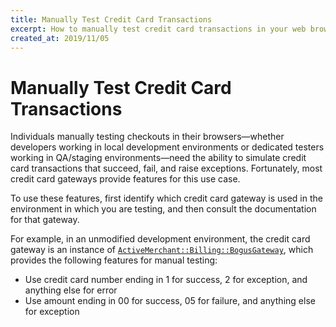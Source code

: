 ```yaml
---
title: Manually Test Credit Card Transactions
excerpt: How to manually test credit card transactions in your web browser, either in a local development environment or a QA/staging environment
created_at: 2019/11/05
---
```


Manually Test Credit Card Transactions
======================================================================

Individuals manually testing checkouts in their browsers—whether developers working in local development environments or dedicated testers working in QA/staging environments—need the ability to simulate credit card transactions that succeed, fail, and raise exceptions.
Fortunately, most credit card gateways provide features for this use case.

To use these features, first identify which credit card gateway is used in the environment in which you are testing, and then consult the documentation for that gateway.

For example, in an unmodified development environment, the credit card gateway is an instance of [`ActiveMerchant::Billing::BogusGateway`](https://www.rubydoc.info/gems/activemerchant/1.99.0/ActiveMerchant/Billing/BogusGateway), which provides the following features for manual testing:

* Use credit card number ending in 1 for success, 2 for exception, and anything else for error
* Use amount ending in 00 for success, 05 for failure, and anything else for exception
